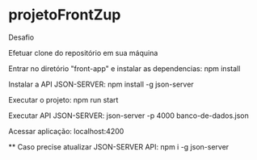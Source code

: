# projetoFrontZup
Desafio

Efetuar clone do repositório em sua máquina

Entrar no diretório "front-app" e instalar as dependencias:
npm install

Instalar a API JSON-SERVER:
npm install -g json-server

Executar o projeto:
npm run start

Executar API JSON-SERVER:
json-server -p 4000 banco-de-dados.json


Acessar aplicação:
localhost:4200

** Caso precise atualizar JSON-SERVER API:
npm i -g json-server
